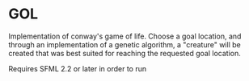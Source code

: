 # GOL
Implementation of conway's game of life. Choose a goal location, and through an implementation of a genetic algorithm, a "creature" will be created that was best suited for reaching the requested goal location.

Requires SFML 2.2 or later in order to run
